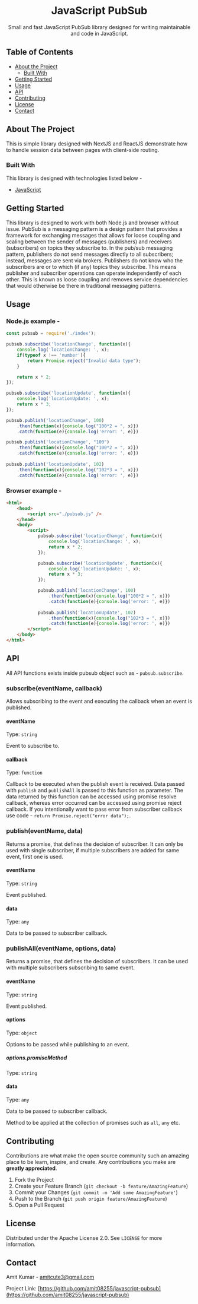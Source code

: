 
<!-- PROJECT LOGO -->
<br />
<p align="center">
  <h1 align="center">JavaScript PubSub</h1>

  <p align="center">
    Small and fast JavaScript PubSub library designed for writing maintainable and code in JavaScript.
    <br />
  </p>
</p>



<!-- TABLE OF CONTENTS -->
## Table of Contents

* [About the Project](#about-the-project)
  * [Built With](#built-with)
* [Getting Started](#getting-started)
* [Usage](#usage)
* [API](#api)
* [Contributing](#contributing)
* [License](#license)
* [Contact](#contact)


<!-- ABOUT THE PROJECT -->
## About The Project
This is simple library designed with NextJS and ReactJS demonstrate how to handle session data between pages with client-side routing.

### Built With
This library is designed with technologies listed below - 
* [JavaScript](https://www.javascript.com/)


<!-- GETTING STARTED -->
## Getting Started

This library is designed to work with both Node.js and browser without issue. PubSub is a messaging pattern is a design pattern that provides a framework for exchanging messages that allows for loose coupling and scaling between the sender of messages (publishers) and receivers (subscribers) on topics they subscribe to.
In the pub/sub messaging pattern, publishers do not send messages directly to all subscribers; instead, messages are sent via brokers. Publishers do not know who the subscribers are or to which (if any) topics they subscribe. This means publisher and subscriber operations can operate independently of each other. This is known as loose coupling and removes service dependencies that would otherwise be there in traditional messaging patterns.


<!-- USAGE EXAMPLES -->
## Usage

### Node.js example -

```js
const pubsub = require('./index');

pubsub.subscribe('locationChange', function(x){
    console.log('locationChange: ', x);
    if(typeof x !== 'number'){
        return Promise.reject("Invalid data type");
    }

    return x * 2;
});

pubsub.subscribe('locationUpdate', function(x){
    console.log('locationUpdate: ', x);
    return x * 3;
});

pubsub.publish('locationChange', 100)
    .then(function(x){console.log("100*2 = ", x)})
    .catch(function(e){console.log('error: ', e)})

pubsub.publish('locationChange', "100")
    .then(function(x){console.log("100*2 = ", x)})
    .catch(function(e){console.log('error: ', e)})
    
pubsub.publish('locationUpdate', 102)
    .then(function(x){console.log("102*3 = ", x)})
    .catch(function(e){console.log('error: ', e)})
```

### Browser example -

```html
<html>
    <head>
        <script src="./pubsub.js" />
    </head>
    <body>
        <script>
            pubsub.subscribe('locationChange', function(x){
                console.log('locationChange: ', x);
                return x * 2;
            });

            pubsub.subscribe('locationUpdate', function(x){
                console.log('locationUpdate: ', x);
                return x * 3;
            });

            pubsub.publish('locationChange', 100)
                .then(function(x){console.log("100*2 = ", x)})
                .catch(function(e){console.log('error: ', e)})
                
            pubsub.publish('locationUpdate', 102)
                .then(function(x){console.log("102*3 = ", x)})
                .catch(function(e){console.log('error: ', e)})
        </script>
    </body>
</html>
```

<!-- API -->

## API

All API functions exists inside pubsub object such as - `pubsub.subscribe`.

### subscribe(eventName, callback)

Allows subscribing to the event and executing the callback when an event is published.

#### eventName

Type: `string`

Event to subscribe to.

#### callback

Type: `function`

Callback to be executed when the publish event is received. Data passed with `publish` and `publishAll` is passed to this function as parameter. The data returned by this function can be accessed using promise resolve callback, whereas error occurred can be accessed using promise reject callback. If you intentionally want to pass error from subscriber callback use code - `return Promise.reject("error data");`.

### publish(eventName, data)

Returns a promise, that defines the decision of subscriber. It can only be used with single subscriber, if multiple subscribers are added for same event, first one is used.

#### eventName

Type: `string`

Event published.

#### data

Type: `any`

Data to be passed to subscriber callback.

### publishAll(eventName, options, data)

Returns a promise, that defines the decision of subscribers. It can be used with multiple subscribers subscribing to same event.

#### eventName

Type: `string`

Event published.

#### options

Type: `object`

Options to be passed while publishing to an event.

##### options.promiseMethod

Type: `string`

#### data

Type: `any`

Data to be passed to subscriber callback.

Method to be applied at the collection of promises such as `all`, `any` etc.

<!-- CONTRIBUTING -->
## Contributing

Contributions are what make the open source community such an amazing place to be learn, inspire, and create. Any contributions you make are **greatly appreciated**.

1. Fork the Project
2. Create your Feature Branch (`git checkout -b feature/AmazingFeature`)
3. Commit your Changes (`git commit -m 'Add some AmazingFeature'`)
4. Push to the Branch (`git push origin feature/AmazingFeature`)
5. Open a Pull Request



<!-- LICENSE -->
## License

Distributed under the Apache License 2.0. See `LICENSE` for more information.



<!-- CONTACT -->
## Contact

Amit Kumar - amitcute3@gmail.com

Project Link: [https://github.com/amit08255/javascript-pubsub](https://github.com/amit08255/javascript-pubsub)

